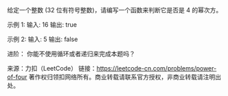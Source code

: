 给定一个整数 (32 位有符号整数)，请编写一个函数来判断它是否是 4 的幂次方。

示例 1:
输入: 16
输出: true

示例 2:
输入: 5
输出: false

进阶：
你能不使用循环或者递归来完成本题吗？

来源：力扣（LeetCode）
链接：https://leetcode-cn.com/problems/power-of-four
著作权归领扣网络所有。商业转载请联系官方授权，非商业转载请注明出处。